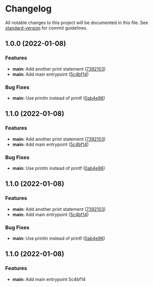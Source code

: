 # Changelog

All notable changes to this project will be documented in this file. See [standard-version](https://github.com/conventional-changelog/standard-version) for commit guidelines.

## 1.0.0 (2022-01-08)


### Features

* **main:** Add another print statement ([7392103](https://github.com/Jonnobrow/standard-version-test/commit/73921031b751680cc8111ccc0f30eb3eb4cb0ac1))
* **main:** Add main entrypoint ([5c4bf14](https://github.com/Jonnobrow/standard-version-test/commit/5c4bf1467e218ebbe685b9076fb9c4d3a89e341b))


### Bug Fixes

* **main:** Use println instead of printf ([0ab4e96](https://github.com/Jonnobrow/standard-version-test/commit/0ab4e969ab10bcec48f824d8d5e4f43b425e9482))

## 1.1.0 (2022-01-08)


### Features

* **main:** Add another print statement ([7392103](https://github.com/Jonnobrow/standard-version-test/commit/73921031b751680cc8111ccc0f30eb3eb4cb0ac1))
* **main:** Add main entrypoint ([5c4bf14](https://github.com/Jonnobrow/standard-version-test/commit/5c4bf1467e218ebbe685b9076fb9c4d3a89e341b))


### Bug Fixes

* **main:** Use println instead of printf ([0ab4e96](https://github.com/Jonnobrow/standard-version-test/commit/0ab4e969ab10bcec48f824d8d5e4f43b425e9482))

## 1.1.0 (2022-01-08)


### Features

* **main:** Add another print statement ([7392103](https://github.com/Jonnobrow/standard-version-test/commit/73921031b751680cc8111ccc0f30eb3eb4cb0ac1))
* **main:** Add main entrypoint ([5c4bf14](https://github.com/Jonnobrow/standard-version-test/commit/5c4bf1467e218ebbe685b9076fb9c4d3a89e341b))


### Bug Fixes

* **main:** Use println instead of printf ([0ab4e96](https://github.com/Jonnobrow/standard-version-test/commit/0ab4e969ab10bcec48f824d8d5e4f43b425e9482))

## 1.1.0 (2022-01-08)

### Features

- **main:** Add main entrypoint 5c4bf14
